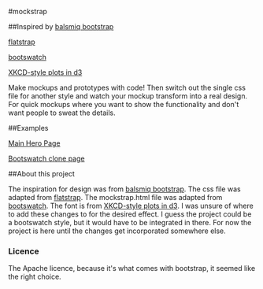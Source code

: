 #mockstrap

##Inspired by
[balsmiq bootstrap](https://mockupstogo.mybalsamiq.com/projects/web/Bootstrap)

[flatstrap](http://www.littlesparkvt.com/flatstrap/)

[bootswatch](http://bootswatch.com/)

[XKCD-style plots in d3](http://bl.ocks.org/dfm/3914862)

Make mockups and prototypes with code! Then switch out the single css file for another style and watch your mockup transform into a real design.  For quick mockups where you want to show the functionality and don't want people to sweat the details.

##Examples

[Main Hero Page](http://abemassry.github.io/mockstrap/)

[Bootswatch clone page](http://abemassry.github.io/mockstrap/mockstrap.html)

##About this project

The inspiration for design was from [balsmiq bootstrap](https://mockupstogo.mybalsamiq.com/projects/web/Bootstrap).  The css file was adapted from [flatstrap](http://www.littlesparkvt.com/flatstrap/).  The mockstrap.html file was adapted from [bootswatch](http://bootswatch.com/).  The font is from [XKCD-style plots in d3](http://bl.ocks.org/dfm/3914862).  I was unsure of where to add these changes to for the desired effect.  I guess the project could be a bootswatch style, but it would have to be integrated in there.  For now the project is here until the changes get incorporated somewhere else.

### Licence
The Apache licence, because it's what comes with bootstrap, it seemed like the right choice.

